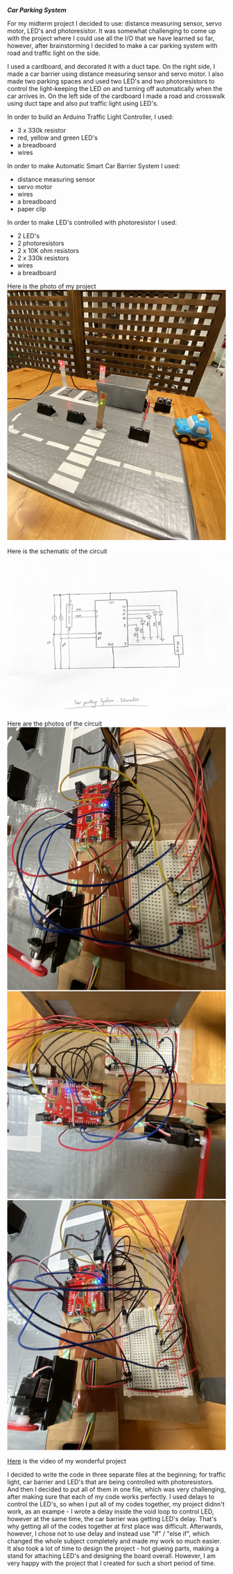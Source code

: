 ***Car Parking System***

For my midterm project I decided to use: distance measuring sensor, servo motor, LED's and photoresistor. It was somewhat challenging to come up with the project where I could use all the I/O that we have learned so far, however, after brainstorming I decided to make a car parking system with road and traffic light on the side. 

I used a cardboard, and decorated it with a duct tape. On the right side, I made a car barrier using distance measuring sensor and servo motor. I also made two parking spaces and used two LED's and two photoresistors to control the light-keeping the LED on and turning off automatically when the car arrives in. On the left side of the cardboard I made a road and crosswalk using duct tape and also put traffic light using LED's. 

In order to build an Arduino Traffic Light Controller, I used:
- 3 x 330k resistor
- red, yellow and green LED's
- a breadboard
- wires

In order to make Automatic Smart Car Barrier System I used:
- distance measuring sensor
- servo motor
- wires
- a breadboard 
- paper clip 

In order to make LED's controlled with photoresistor I used:

- 2 LED's
- 2 photoresistors
- 2 x 10K ohm resistors
- 2 x 330k resistors
- wires
- a breadboard

Here is the photo of my project
![](image1.png)

Here is the schematic of the circuit 
![](schematic.png)

Here are the photos of the circuit 
![](image2.png)
![](image3.png)
![](image4.png)

[Here](https://youtu.be/gnPDiSqWJoc) is the video of my wonderful project


I decided to write the code in three separate files at the beginning; for traffic light, car barrier and LED's that are being controlled with photoresistors. And then I decided to put all of them in one file, which was very challenging, after making sure that each of my code works perfectly. I used delays to control the LED's, so when I put all of my codes together, my project didnn't work, as an exampe - I wrote a delay inside the void loop to control LED, however at the same time, the car barrier was getting LED's delay. That's why getting all of the codes together at first place was difficult. Afterwards, however, I chose not to use delay and instead use "if" / "else if", which changed the whole subject completely and made my work so much easier. It also took a lot of time to design the project - hot glueing parts, making a stand for attaching LED's and designing the board overall. However, I am very happy with the project that I created for such a short period of time. 
